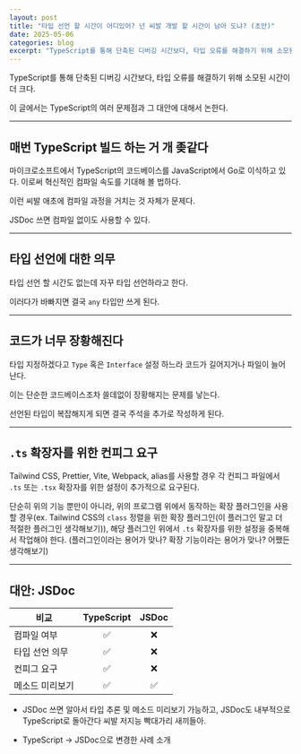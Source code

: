```yaml
---
layout: post
title: "타입 선언 할 시간이 어디있어? 넌 씨발 개발 할 시간이 남아 도냐? (초안)"
date: 2025-05-06
categories: blog
excerpt: "TypeScript를 통해 단축된 디버깅 시간보다, 타입 오류를 해결하기 위해 소모된 시간이 더 크다."
---
```


TypeScript를 통해 단축된 디버깅 시간보다, 타입 오류를 해결하기 위해 소모된 시간이 더 크다.

이 글에서는 TypeScript의 여러 문제점과 그 대안에 대해서 논한다.

---

## 매번 TypeScript 빌드 하는 거 개 좆같다

마이크로소프트에서 TypeScript의 코드베이스를 JavaScript에서 Go로 이식하고 있다. 이로써 혁신적인 컴파일 속도를 기대해 볼 법하다.

이런 씨발 애초에 컴파일 과정을 거치는 것 자체가 문제다.

JSDoc 쓰면 컴파일 없이도 사용할 수 있다.

---

## 타입 선언에 대한 의무

타입 선언 할 시간도 없는데 자꾸 타입 선언하라고 한다.

이러다가 바빠지면 결국 `any` 타입만 쓰게 된다.

---

## 코드가 너무 장황해진다

타입 지정하겠다고 `Type` 혹은 `Interface` 설정 하느라 코드가 길어지거나 파일이 늘어난다.

이는 단순한 코드베이스조차 쓸데없이 장황해지는 문제를 낳는다.

선언된 타입이 복잡해지게 되면 결국 주석을 추가로 작성하게 된다.

---

## `.ts` 확장자를 위한 컨피그 요구

Tailwind CSS, Prettier, Vite, Webpack, alias를 사용할 경우 각 컨피그 파일에서 `.ts` 또는 `.tsx` 확장자를 위한 설정이 추가적으로 요구된다.

단순히 위의 기능 뿐만이 아니라, 위의 프로그램 위에서 동작하는 확장 플러그인을 사용할 경우(ex. Tailwind CSS의 `class` 정렬을 위한 확장 플러그인(이 플러그인 말고 더 적절한 플러그인 생각해보기)), 해당 플러그인 위에서 `.ts` 확장자를 위한 설정을 중복해서 작업해야 한다. (플러그인이라는 용어가 맞나? 확장 기능이라는 용어가 맞나? 어쨌든 생각해보기)

---

## 대안: JSDoc

|비교|TypeScript|JSDoc|
|----|:----------:|:----:|
|컴파일 여부|✅|❌|
|타입 선언 의무|✅|❌|
|컨피그 요구|✅|❌|
|메소드 미리보기|✅|✅|

- JSDoc 쓰면 알아서 타입 추론 및 메소드 미리보기 가능하고, JSDoc도 내부적으로 TypeScript로 돌아간다 씨발 저지능 빡대가리 새끼들아.

- TypeScript -> JSDoc으로 변경한 사례 소개